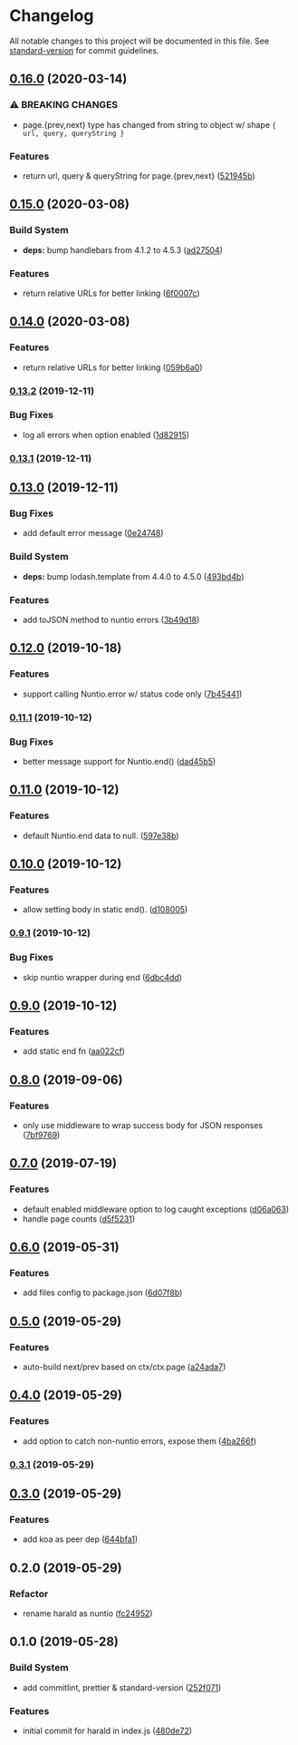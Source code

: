 # Changelog

All notable changes to this project will be documented in this file. See [standard-version](https://github.com/conventional-changelog/standard-version) for commit guidelines.

## [0.16.0](https://github.com/zjr/nuntio/compare/v0.15.0...v0.16.0) (2020-03-14)


### ⚠ BREAKING CHANGES

* page.{prev,next} type has changed from string to object w/ shape `{ url, query, queryString }`

### Features

* return url, query & queryString for page.{prev,next} ([521945b](https://github.com/zjr/nuntio/commit/521945bf63e5dc25675d8e4ebc5ea6523f220375))

## [0.15.0](https://github.com/zjr/nuntio/compare/v0.13.2...v0.15.0) (2020-03-08)


### Build System

* **deps:** bump handlebars from 4.1.2 to 4.5.3 ([ad27504](https://github.com/zjr/nuntio/commit/ad27504))


### Features

* return relative URLs for better linking ([6f0007c](https://github.com/zjr/nuntio/commit/6f0007c))



## [0.14.0](https://github.com/zjr/nuntio/compare/v0.13.2...v0.14.0) (2020-03-08)


### Features

* return relative URLs for better linking ([059b6a0](https://github.com/zjr/nuntio/commit/059b6a0))



### [0.13.2](https://github.com/zjr/nuntio/compare/v0.13.1...v0.13.2) (2019-12-11)


### Bug Fixes

* log all errors when option enabled ([1d82915](https://github.com/zjr/nuntio/commit/1d82915))



### [0.13.1](https://github.com/zjr/nuntio/compare/v0.13.0...v0.13.1) (2019-12-11)



## [0.13.0](https://github.com/zjr/nuntio/compare/v0.12.0...v0.13.0) (2019-12-11)


### Bug Fixes

* add default error message ([0e24748](https://github.com/zjr/nuntio/commit/0e24748))


### Build System

* **deps:** bump lodash.template from 4.4.0 to 4.5.0 ([493bd4b](https://github.com/zjr/nuntio/commit/493bd4b))


### Features

* add toJSON method to nuntio errors ([3b49d18](https://github.com/zjr/nuntio/commit/3b49d18))



## [0.12.0](https://github.com/zjr/nuntio/compare/v0.11.1...v0.12.0) (2019-10-18)


### Features

* support calling Nuntio.error w/ status code only ([7b45441](https://github.com/zjr/nuntio/commit/7b45441))



### [0.11.1](https://github.com/zjr/nuntio/compare/v0.11.0...v0.11.1) (2019-10-12)


### Bug Fixes

* better message support for Nuntio.end() ([dad45b5](https://github.com/zjr/nuntio/commit/dad45b5))



## [0.11.0](https://github.com/zjr/nuntio/compare/v0.10.0...v0.11.0) (2019-10-12)


### Features

* default Nuntio.end data to null. ([597e38b](https://github.com/zjr/nuntio/commit/597e38b))



## [0.10.0](https://github.com/zjr/nuntio/compare/v0.9.1...v0.10.0) (2019-10-12)


### Features

* allow setting body in static end(). ([d108005](https://github.com/zjr/nuntio/commit/d108005))



### [0.9.1](https://github.com/zjr/nuntio/compare/v0.9.0...v0.9.1) (2019-10-12)


### Bug Fixes

* skip nuntio wrapper during end ([6dbc4dd](https://github.com/zjr/nuntio/commit/6dbc4dd))



## [0.9.0](https://github.com/zjr/nuntio/compare/v0.8.0...v0.9.0) (2019-10-12)


### Features

* add static end fn ([aa022cf](https://github.com/zjr/nuntio/commit/aa022cf))



## [0.8.0](https://github.com/zjr/nuntio/compare/v0.7.0...v0.8.0) (2019-09-06)


### Features

* only use middleware to wrap success body for JSON responses ([7bf9769](https://github.com/zjr/nuntio/commit/7bf9769))



## [0.7.0](https://github.com/zjr/nuntio/compare/v0.6.0...v0.7.0) (2019-07-19)


### Features

* default enabled middleware option to log caught exceptions ([d06a063](https://github.com/zjr/nuntio/commit/d06a063))
* handle page counts ([d5f5231](https://github.com/zjr/nuntio/commit/d5f5231))



## [0.6.0](https://github.com/zjr/nuntio/compare/v0.5.0...v0.6.0) (2019-05-31)


### Features

* add files config to package.json ([6d07f8b](https://github.com/zjr/nuntio/commit/6d07f8b))



## [0.5.0](https://github.com/zjr/nuntio/compare/v0.4.0...v0.5.0) (2019-05-29)


### Features

* auto-build next/prev based on ctx/ctx.page ([a24ada7](https://github.com/zjr/nuntio/commit/a24ada7))



## [0.4.0](https://github.com/zjr/nuntio/compare/v0.3.1...v0.4.0) (2019-05-29)


### Features

* add option to catch non-nuntio errors, expose them ([4ba266f](https://github.com/zjr/nuntio/commit/4ba266f))



### [0.3.1](https://github.com/zjr/nuntio/compare/v0.3.0...v0.3.1) (2019-05-29)



## [0.3.0](https://github.com/zjr/nuntio/compare/v0.2.0...v0.3.0) (2019-05-29)


### Features

* add koa as peer dep ([644bfa1](https://github.com/zjr/nuntio/commit/644bfa1))



## 0.2.0 (2019-05-29)

### Refactor

* rename harald as nuntio ([fc24952](https://github.com/zjr/nuntio/commit/fc24952))



## 0.1.0 (2019-05-28)

### Build System

* add commitlint, prettier & standard-version ([252f071](https://github.com/zjr/nuntio/commit/252f071))

### Features

* initial commit for harald in index.js ([480de72](https://github.com/zjr/nuntio/commit/480de72))
